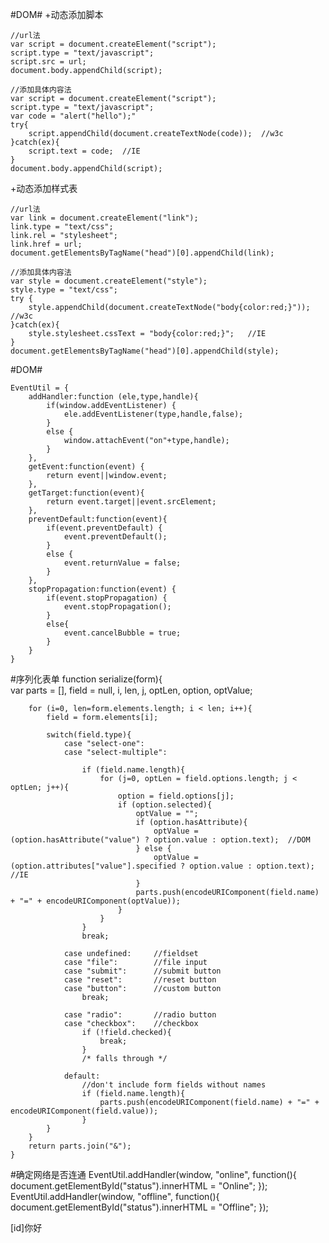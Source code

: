 #DOM#
+动态添加脚本

    //url法
    var script = document.createElement("script");
    script.type = "text/javascript";
    script.src = url;
    document.body.appendChild(script);

    //添加具体内容法
    var script = document.createElement("script");
    script.type = "text/javascript";
    var code = "alert("hello");"
    try{
        script.appendChild(document.createTextNode(code));  //w3c
    }catch(ex){
        script.text = code;  //IE
    }
    document.body.appendChild(script);

+动态添加样式表

    //url法
    var link = document.createElement("link");
    link.type = "text/css";
    link.rel = "stylesheet";
    link.href = url;
    document.getElementsByTagName("head")[0].appendChild(link);
    
    //添加具体内容法
    var style = document.createElement("style");
    style.type = "text/css";
    try {
        style.appendChild(document.createTextNode("body{color:red;}"));  //w3c
    }catch(ex){
        style.stylesheet.cssText = "body{color:red;}";   //IE
    }
    document.getElementsByTagName("head")[0].appendChild(style);

#DOM#
    
    EventUtil = {
        addHandler:function (ele,type,handle){
            if(window.addEventListener) {
                ele.addEventListener(type,handle,false);
            }
            else {
                window.attachEvent("on"+type,handle);
            }
        },
        getEvent:function(event) {
            return event||window.event;
        },
        getTarget:function(event){
            return event.target||event.srcElement;
        },
        preventDefault:function(event){
            if(event.preventDefault) {
                event.preventDefault();
            }
            else {
                event.returnValue = false;
            }
        },
        stopPropagation:function(event) {
            if(event.stopPropagation) {
                event.stopPropagation();
            }
            else{
                event.cancelBubble = true;
            }
        }
    }


#序列化表单
     function serialize(form){        
        var parts = [],
            field = null,
            i,
            len,
            j,
            optLen,
            option,
            optValue;
        
        for (i=0, len=form.elements.length; i < len; i++){
            field = form.elements[i];
        
            switch(field.type){
                case "select-one":
                case "select-multiple":
                
                    if (field.name.length){
                        for (j=0, optLen = field.options.length; j < optLen; j++){
                            option = field.options[j];
                            if (option.selected){
                                optValue = "";
                                if (option.hasAttribute){
                                    optValue = (option.hasAttribute("value") ? option.value : option.text);  //DOM
                                } else {
                                    optValue = (option.attributes["value"].specified ? option.value : option.text);   //IE
                                }
                                parts.push(encodeURIComponent(field.name) + "=" + encodeURIComponent(optValue));
                            }
                        }
                    }
                    break;
                    
                case undefined:     //fieldset
                case "file":        //file input
                case "submit":      //submit button
                case "reset":       //reset button
                case "button":      //custom button
                    break;
                    
                case "radio":       //radio button
                case "checkbox":    //checkbox
                    if (!field.checked){
                        break;
                    }
                    /* falls through */
                                
                default:
                    //don't include form fields without names
                    if (field.name.length){
                        parts.push(encodeURIComponent(field.name) + "=" + encodeURIComponent(field.value));
                    }
            }
        }        
        return parts.join("&");
    }

#确定网络是否连通
     EventUtil.addHandler(window, "online", function(){
            document.getElementById("status").innerHTML = "Online";
        });
        EventUtil.addHandler(window, "offline", function(){
            document.getElementById("status").innerHTML = "Offline";
        });




[id]你好